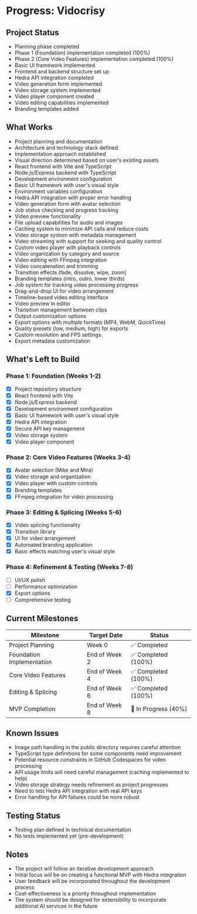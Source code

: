 # Progress: Vidocrisy

## Project Status
- Planning phase completed
- Phase 1 (Foundation) implementation completed (100%)
- Phase 2 (Core Video Features) implementation completed (100%)
- Basic UI framework implemented
- Frontend and backend structure set up
- Hedra API integration completed
- Video generation form implemented
- Video storage system implemented
- Video player component created
- Video editing capabilities implemented
- Branding templates added

## What Works
- Project planning and documentation
- Architecture and technology stack defined
- Implementation approach established
- Visual direction determined based on user's existing assets
- React frontend with Vite and TypeScript
- Node.js/Express backend with TypeScript
- Development environment configuration
- Basic UI framework with user's visual style
- Environment variables configuration
- Hedra API integration with proper error handling
- Video generation form with avatar selection
- Job status checking and progress tracking
- Video preview functionality
- File upload capabilities for audio and images
- Caching system to minimize API calls and reduce costs
- Video storage system with metadata management
- Video streaming with support for seeking and quality control
- Custom video player with playback controls
- Video organization by category and source
- Video editing with FFmpeg integration
- Video concatenation and trimming
- Transition effects (fade, dissolve, wipe, zoom)
- Branding templates (intro, outro, lower thirds)
- Job system for tracking video processing progress
- Drag-and-drop UI for video arrangement
- Timeline-based video editing interface
- Video preview in editor
- Transition management between clips
- Output customization options
- Export options with multiple formats (MP4, WebM, QuickTime)
- Quality presets (low, medium, high) for exports
- Custom resolution and FPS settings
- Export metadata customization

## What's Left to Build

### Phase 1: Foundation (Weeks 1-2)
- [x] Project repository structure
- [x] React frontend with Vite
- [x] Node.js/Express backend
- [x] Development environment configuration
- [x] Basic UI framework with user's visual style
- [x] Hedra API integration
- [x] Secure API key management
- [x] Video storage system
- [x] Video player component

### Phase 2: Core Video Features (Weeks 3-4)
- [x] Avatar selection (Mike and Mira)
- [x] Video storage and organization
- [x] Video player with custom controls
- [x] Branding templates
- [x] FFmpeg integration for video processing

### Phase 3: Editing & Splicing (Weeks 5-6)
- [x] Video splicing functionality
- [x] Transition library
- [x] UI for video arrangement
- [x] Automated branding application
- [x] Basic effects matching user's visual style

### Phase 4: Refinement & Testing (Weeks 7-8)
- [ ] UI/UX polish
- [ ] Performance optimization
- [x] Export options
- [ ] Comprehensive testing

## Current Milestones

| Milestone | Target Date | Status |
|-----------|-------------|--------|
| Project Planning | Week 0 | ✅ Completed |
| Foundation Implementation | End of Week 2 | ✅ Completed (100%) |
| Core Video Features | End of Week 4 | ✅ Completed (100%) |
| Editing & Splicing | End of Week 6 | ✅ Completed (100%) |
| MVP Completion | End of Week 8 | 🔄 In Progress (40%) |

## Known Issues
- Image path handling in the public directory requires careful attention
- TypeScript type definitions for some components need improvement
- Potential resource constraints in GitHub Codespaces for video processing
- API usage limits will need careful management (caching implemented to help)
- Video storage strategy needs refinement as project progresses
- Need to test Hedra API integration with real API keys
- Error handling for API failures could be more robust

## Testing Status
- Testing plan defined in technical documentation
- No tests implemented yet (pre-development)

## Notes
- The project will follow an iterative development approach
- Initial focus will be on creating a functional MVP with Hedra integration
- User feedback will be incorporated throughout the development process
- Cost-effectiveness is a priority throughout implementation
- The system should be designed for extensibility to incorporate additional AI services in the future
